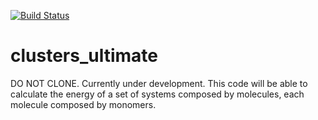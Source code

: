 [![Build Status](https://travis-ci.org/chemphys/clusters_ultimate.svg?branch=master)](https://travis-ci.org/chemphys/clusters_ultimate)

# clusters_ultimate
DO NOT CLONE. Currently under development. This code will be able to calculate the energy of a set of systems composed by molecules, each molecule composed by monomers. 
